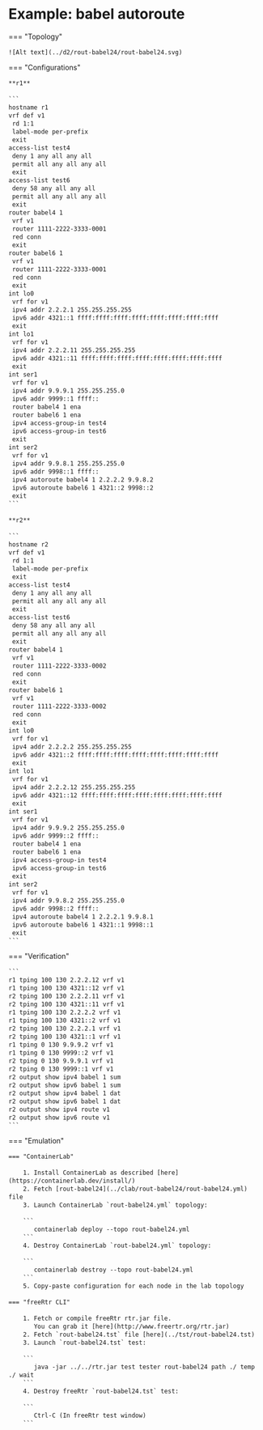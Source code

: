 # Example: babel autoroute

=== "Topology"

    ![Alt text](../d2/rout-babel24/rout-babel24.svg)

=== "Configurations"

    **r1**

    ```
    hostname r1
    vrf def v1
     rd 1:1
     label-mode per-prefix
     exit
    access-list test4
     deny 1 any all any all
     permit all any all any all
     exit
    access-list test6
     deny 58 any all any all
     permit all any all any all
     exit
    router babel4 1
     vrf v1
     router 1111-2222-3333-0001
     red conn
     exit
    router babel6 1
     vrf v1
     router 1111-2222-3333-0001
     red conn
     exit
    int lo0
     vrf for v1
     ipv4 addr 2.2.2.1 255.255.255.255
     ipv6 addr 4321::1 ffff:ffff:ffff:ffff:ffff:ffff:ffff:ffff
     exit
    int lo1
     vrf for v1
     ipv4 addr 2.2.2.11 255.255.255.255
     ipv6 addr 4321::11 ffff:ffff:ffff:ffff:ffff:ffff:ffff:ffff
     exit
    int ser1
     vrf for v1
     ipv4 addr 9.9.9.1 255.255.255.0
     ipv6 addr 9999::1 ffff::
     router babel4 1 ena
     router babel6 1 ena
     ipv4 access-group-in test4
     ipv6 access-group-in test6
     exit
    int ser2
     vrf for v1
     ipv4 addr 9.9.8.1 255.255.255.0
     ipv6 addr 9998::1 ffff::
     ipv4 autoroute babel4 1 2.2.2.2 9.9.8.2
     ipv6 autoroute babel6 1 4321::2 9998::2
     exit
    ```

    **r2**

    ```
    hostname r2
    vrf def v1
     rd 1:1
     label-mode per-prefix
     exit
    access-list test4
     deny 1 any all any all
     permit all any all any all
     exit
    access-list test6
     deny 58 any all any all
     permit all any all any all
     exit
    router babel4 1
     vrf v1
     router 1111-2222-3333-0002
     red conn
     exit
    router babel6 1
     vrf v1
     router 1111-2222-3333-0002
     red conn
     exit
    int lo0
     vrf for v1
     ipv4 addr 2.2.2.2 255.255.255.255
     ipv6 addr 4321::2 ffff:ffff:ffff:ffff:ffff:ffff:ffff:ffff
     exit
    int lo1
     vrf for v1
     ipv4 addr 2.2.2.12 255.255.255.255
     ipv6 addr 4321::12 ffff:ffff:ffff:ffff:ffff:ffff:ffff:ffff
     exit
    int ser1
     vrf for v1
     ipv4 addr 9.9.9.2 255.255.255.0
     ipv6 addr 9999::2 ffff::
     router babel4 1 ena
     router babel6 1 ena
     ipv4 access-group-in test4
     ipv6 access-group-in test6
     exit
    int ser2
     vrf for v1
     ipv4 addr 9.9.8.2 255.255.255.0
     ipv6 addr 9998::2 ffff::
     ipv4 autoroute babel4 1 2.2.2.1 9.9.8.1
     ipv6 autoroute babel6 1 4321::1 9998::1
     exit
    ```

=== "Verification"

    ```
    r1 tping 100 130 2.2.2.12 vrf v1
    r1 tping 100 130 4321::12 vrf v1
    r2 tping 100 130 2.2.2.11 vrf v1
    r2 tping 100 130 4321::11 vrf v1
    r1 tping 100 130 2.2.2.2 vrf v1
    r1 tping 100 130 4321::2 vrf v1
    r2 tping 100 130 2.2.2.1 vrf v1
    r2 tping 100 130 4321::1 vrf v1
    r1 tping 0 130 9.9.9.2 vrf v1
    r1 tping 0 130 9999::2 vrf v1
    r2 tping 0 130 9.9.9.1 vrf v1
    r2 tping 0 130 9999::1 vrf v1
    r2 output show ipv4 babel 1 sum
    r2 output show ipv6 babel 1 sum
    r2 output show ipv4 babel 1 dat
    r2 output show ipv6 babel 1 dat
    r2 output show ipv4 route v1
    r2 output show ipv6 route v1
    ```

=== "Emulation"

    === "ContainerLab"

        1. Install ContainerLab as described [here](https://containerlab.dev/install/)  
        2. Fetch [rout-babel24](../clab/rout-babel24/rout-babel24.yml) file  
        3. Launch ContainerLab `rout-babel24.yml` topology:  

        ```
           containerlab deploy --topo rout-babel24.yml  
        ```
        4. Destroy ContainerLab `rout-babel24.yml` topology:  

        ```
           containerlab destroy --topo rout-babel24.yml  
        ```
        5. Copy-paste configuration for each node in the lab topology

    === "freeRtr CLI"

        1. Fetch or compile freeRtr rtr.jar file.  
           You can grab it [here](http://www.freertr.org/rtr.jar)  
        2. Fetch `rout-babel24.tst` file [here](../tst/rout-babel24.tst)  
        3. Launch `rout-babel24.tst` test:  

        ```
           java -jar ../../rtr.jar test tester rout-babel24 path ./ temp ./ wait
        ```
        4. Destroy freeRtr `rout-babel24.tst` test:  

        ```
           Ctrl-C (In freeRtr test window)
        ```

